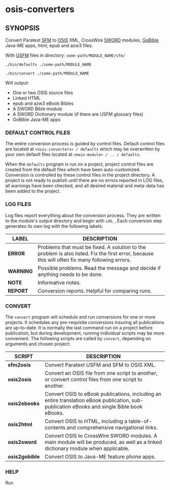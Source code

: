 
# osis-converters 

## SYNOPSIS 
Convert Paratext [SFM](http://paratext.org/about/usfm#usfmDocumentation) to [OSIS](http://www.crosswire.org/osis/) XML, CrossWire [SWORD](http://www.crosswire.org/wiki/Main_Page) modules, [GoBible](http://www.crosswire.org/wiki/Projects:Go_Bible) Java-ME apps, html, epub and azw3 files.

With [USFM](http://paratext.org/about/usfm#usfmDocumentation) files in directory: `some-path/MODULE_NAME/sfm/`

`./bin/defaults ./some-path/MODULE_NAME`

`./bin/convert ./some-path/MODULE_NAME`

Will output:
* One or two OSIS source files
* Linked HTML
* epub and azw3 eBook Bibles
* A SWORD Bible module
* A SWORD Dictionary module (if there are USFM glossary files)
* GoBible Java-ME apps


### DEFAULT CONTROL FILES 
The entire conversion process is guided by control files. Default control files are located at `<osis-converters> / defaults` which may be overwritten by your own default files located at `<main-module> / .. / defaults`.

When the `defaults` program is run on a project, project control files are created from the default files which have been auto-customized. Conversion is controlled by these control files in the project directory. A project is not ready to publish until there are no errors reported in LOG files, all warnings have been checked, and all desired material and meta-data has been added to the project.


### LOG FILES 
Log files report everything about the conversion process. They are written to the module's output directory and begin with `LOG_`. Each conversion step generates its own log with the following labels:

LABEL | DESCRIPTION
----- | -----------
**ERROR** | Problems that must be fixed. A solution to the problem is also listed. Fix the first error, because this will often fix many following errors.
**WARNING** | Possible problems. Read the message and decide if anything needs to be done.
**NOTE** | Informative notes.
**REPORT** | Conversion reports. Helpful for comparing runs.


### CONVERT 
The `convert` program will schedule and run conversions for one or more projects. It schedules any pre-requisite conversions insuring all publications are up-to-date. It is normally the last command run on a project before publication, but during development, running individual scripts may be more convenient. The following scripts are called by `convert`, depending on arguments and chosen project:

SCRIPT | DESCRIPTION
------ | -----------
**sfm2osis** | Convert Paratext USFM and SFM to OSIS XML.
**osis2osis** | Convert an OSIS file from one script to another, or convert control files from one script to another.
**osis2ebooks** | Convert OSIS to eBook publications, including an entire translation eBook publication, sub-publication eBooks and single Bible book eBooks.
**osis2html** | Convert OSIS to HTML, including a table-of-contents and comprehensive navigational links.
**osis2sword** | Convert OSIS to CrossWire SWORD modules. A main module will be produced, as well as a linked dictionary module when applicable.
**osis2gobible** | Convert OSIS to Java-ME feature phone apps.


### HELP 
Run <script> -h to get help on any partiular script. Or run <any-script> -h <setting/file> to see help on any particular setting or control file.


# sfm2osis 

## SYNOPSIS 

### CONVERT PARATEXT FILES INTO OSIS XML 
OSIS is an xml standard for encoding Bibles and related texts (see: [http://crosswire.org/osis/](http://crosswire.org/osis/)). The OSIS files generated by sfm2osis will include meta-data, explicit references, cross-references and textual information not present in the original Paratext Universal Standard Format Marker (USFM and SFM) sources. The resulting OSIS file is a more complete source text than the original Paratext files and is an excellent intermediate format, easily and reliably converted into any other format.

A project conversion creates a main OSIS file, which may contain a Bible, Children's Bible or commentary for instance. Any Paratext glossaries, maps and other reference materials are converted into a second OSIS file, whose contents may be referenced by the main OSIS file. These two conversions are treated as separate modules referred to as MAINMOD and DICTMOD. If a project has a DICTMOD module, its module code is the MAINMOD code appended with 'DICT', and it appears as a subdirectory of MAINMOD.

The SFM to OSIS conversion process is directed by the following control files:

FILE | DESCRIPTION
---- | -----------
**config.conf** | Configuration file with settings and meta-data for a project.
**CF_sfm2osis.txt** | Place and order converted SFM files within an OSIS file and record deviations from the standard markup and verse system.
**CF_addScripRefLinks.txt** | Control parsing of scripture references in the text and their conversion to working OSIS hyperlinks.
**CF_addDictLinks.xml** | Control parsing of reference material references in the text and their conversion to working OSIS hyperlinks.
**CF_addFootnoteLinks.txt** | Control parsing of footnote references from the text and their conversion to working OSIS hyperlinks.

Default control files are created by the 'defaults' command. For help on an individual file or command use: convert -h <key>


### HOOKS 
For situations when custom processing is required, hooks are provided for custom Perl scripts and XSLT transforms. Perl scripts have two arguments: input OSIS file and output OSIS file, while XSLT transforms use standard XML output. Use hooks only when EVAL_REGEX is insufficient, as hooks complicate project maintenance. Scripts with these names in a module directory will be called at different points during the conversion to OSIS:

HOOK | WHEN CALLED
---- | -----------
**bootstrap.pl** | The sfm2osis or osis2osis script will execute it before conversion begins. It may only appear in the project (MAINMOD) directory, and it takes no arguments. It may be used to copy or process any project file etc.
**preprocess.pl** | It will execute after usfm2osis.py does the initial conversion to OSIS, before subsequent processing. Use EVAL_REGEX when preprocessing of SFM files would be sufficient.
**preprocess.xsl** | Same as preprocess.pl (after it, if it also exists).
**postprocess.pl** | It will execute after an OSIS file has been fully processed, but before OSIS validation and final checks.
**postprocess.xsl** | Same as postprocess.pl (after it, if it also exists).


## config.conf 
Each project has a config.conf file located in its top directory. The configuration file contains conversion settings and meta-data for the project. A project consist of a single main module, and possibly a single dictionary module containing reference material. A config.conf file usually has multiple sections. The main section contains configuration settings applying to the entire project, while settings in other sections are effective in their particular context, overriding any matching settings of the main section. The 'system' section is special because it contains global constants that are the same in any context. The following sections are recognized: 'MAINMOD', 'DICTMOD', 'system', 'osis2ebooks', 'osis2html', 'osis2sword', 'osis2gobible' (MAINMOD is the project code and DICTMOD is the same project code suffixed with 'DICT'). What follows are all settings available in the config.conf file. The letters in parenthesis indicate the following entry types:

(C): Continuable from one line to the next using a backslash character.
(L): Localizable by appending underscore and language ISO code to the entry name.
(P): Path of a local file or directory.
(S): System section only.
(U): A http(s) URL.
(W): SWORD standard (see: [](https://wiki.crosswire.org/DevTools:conf_Files)).

ENTRY | DESCRIPTION
----- | -----------
**Abbreviation (LW)** | A short localized name for the module.
**About (CLW)** | Localized information about the module.
**AddCrossRefLinks** | Select whether to insert externally generated cross-reference notes into the text: (true \| false \|AUTO). Default is 'AUTO'.
**AddDictLinks** | Select whether to parse glossary references in the text and convert them to hyperlinks: (true \| false \| check \| AUTO). Default is 'AUTO'.
**AddFootnoteLinks** | Select whether to parse footnote references in the text and convert them to hyperlinks: (true \| false \| AUTO). Default is 'AUTO'.
**AddScripRefLinks** | Select whether to parse scripture references in the text and convert them to hyperlinks: (true \| false \| AUTO). Default is 'AUTO'.
**AudioCode** | A publication code for associated audio. Multiple modules having different scripts may reference the same audio.
**COVERS (PSU)** | Location where cover images can be found. Cover images should be named: `<project-code>_<scope>.jpg` and will automatically be included in the appropriate OSIS files.
**CombineGlossaries** | Set this to 'true' to combine all glossaries into one, or false to keep them each as a separate glossary. 'AUTO' let's osis-converters decide. Default is 'AUTO'.
**CombinedGlossaryTitle (L)** | A localized title for the combined glossary in the Table of Contents.
**Copyright (CLW)** | Contains the copyright notice for the work, including the year of copyright and the owner of the copyright.
**CopyrightContactAddress (CLW)** | Address of the copyright holder.
**CopyrightContactEmail (LW)** | Email address of the copyright holder.
**CopyrightContactName (CLW)** | Name for copyright contact.
**CopyrightContactNotes (CLW)** | Notes concerning copyright holder contact.
**CopyrightDate (LW)** | Four digit copyright year.
**CopyrightHolder (LW)** | Name of the copyright holder.
**CopyrightNotes (CLW)** | Notes from the copyright holder.
**CreateTypes** | Select which type, or types, of eBooks to create: (AUTO \| epub \| azw3 \| fb2). Default is 'AUTO'.
**CustomBookOrder** | Set to true to allow Bible book order to remain as it appears in CF_sfm2osis.txt, rather than project versification order: (true \| false). Default is 'false'.
**DEBUG (S)** | Set to enable debugging log output.
**Description (LW)** | A short localized description of the module.
**Direction (W)** | LtoR (Left to Right), RtoL (Right to Left) or BiDi (Bidirectional) Default is 'LtoR'.
**DistributionLicense (W)** | see: [https://wiki.crosswire.org/DevTools:conf_Files](https://wiki.crosswire.org/DevTools:conf_Files)
**DistributionNotes (CLW)** | Additional distribution notes.
**EBOOKS (S)** | Location where eBooks are published.
**Encoding (W)** | osis-converters only supports UTF-8 encoding. Default is 'UTF-8'.
**FONTS (PSU)** | Location where specified fonts are located for copying/download.
**FullResourceURL (U)** | Single Bible book eBooks often have links to other books. This URL is where the full publication may be found. Default is 'false'.
**IntroductionTitle (L)** | A localized title for Bible book introductions.
**KeySort** | This entry enables localized list sorting by character collation. Square brackets are used to separate any arbitrary JDK 1.4 case sensitive regular expressions which are to be treated as single characters during the sort comparison. Also, a single set of curly brackets can be used around a regular expression which matches any characters/patterns that need to be ignored during the sort comparison. IMPORTANT: Any square or curly bracket within these regular expressions must have an ADDITIONAL \ before it.
**Lang (W)** | ISO language code and script code. Examples: tkm-Cyrl or tkm-Latn
**ARG_\w+** | Config settings for undocumented fine control.
**BookGroupTitleNT (L)** | A localized title for the Old Testament in the Table of Contents.
**BookGroupTitleOT (L)** | A localized title for the New Testament in the Table of Contents.
**BookGroupTitle\w+** | A localized title to use for these book groups: OT, NT, Apocrypha, Apostolic Fathers, Armenian Orthodox Canon Additions, Ethiopian Orthodox Canon, Peshitta Syriac Orthodox Canon, Rahlfs LXX, Rahlfs variant books, Vulgate and other later Latin mss, Other. Example: `BookGroupNT=The New Testament` or BookGroupApocrypha=The Apocrypha`
**CreatePubBook** | Select whether to create separate ePublications for individual Bible books within the OSIS file: (true \| false \| AUTO \| <OSIS-book> \| first \| last).
**CreatePubSubpub** | Select whether to create separate outputs for individual sub-publications within the OSIS file: (true \| false \| AUTO \| <scope> \| first \| last).
**CreatePubTran** | Select whether to create a single ePublication containing everything in the OSIS file: (true \| false \| AUTO).
**GlossaryNavmenuLink\[[1-9]\]** | Specify custom DICTMOD module navigation links.
**History_[\d\.]+** | Each version of released publications should have one of these entries describing what is new that version.
**TitleSubPublication\[\S+\]** | A localized title for each sub-publication. A sub-publication is created when SFM files are placed within an sfm sub-directory. The name of the sub-directory must be the scope of the sub-publication, having spaces replaced by underscores.
**NO_FORKS (S)** | Set to disable the multi-thread fork feature. Doing so may increase conversion time.
**NormalizeUnicode** | Apply a Unicode normalization to all characters: (true \| false \| NFD \| NFC \| NFKD \| NFKC \| FCD). Default is 'false'.
**OUTDIR (PS)** | Location where output files should be written. OSIS, LOG and publication files will appear in a module subdirectory here. Default is an `output` subdirectory within the module.
**Obsoletes (W)** | see: [https://wiki.crosswire.org/DevTools:conf_Files](https://wiki.crosswire.org/DevTools:conf_Files)
**REPOSITORY (PSU)** | Location where SWORD modules are published.
**ReorderGlossaryEntries** | Set to true and all glossaries will have their entries re-ordered according to KeySort, or else set to a regex to re-order only glossaries whose titles match: (true \| <regex>). Default is 'false'.
**ShortCopyright (LW)** | Short copyright string.
**ShortPromo (LW)** | A link to the home page for the module, perhaps with an encouragement to visit the site.
**TOC** | A number from 1 to 3 indicating which SFM tag to use for generating the Table Of Contents: \toc1, \toc2 or \toc3. Default is '2'.
**TextSource (CW)** | Indicates a name or URL for the source of the text.
**TitleCase** | A number from 0 to 2 selecting letter casing for the Table Of Contents: 0 is as-is, 1 is Like This, 2 is LIKE THIS. Default is '1'.
**TitleTOC** | A number from 1 to 3 indicating this SFM tag to use for generating the publication titles: \toc1, \toc2 or \toc3. Default is '2'.
**TranslationTitle (L)** | A localized title for the entire translation.
**Versification (W)** | The versification system of the project. All deviations from this verse system must be recorded in CF_sfm2osis.txt by VSYS instructions. Supported options are: KJV, German, KJVA, Synodal, Leningrad, NRSVA, Luther, Vulg, SynodalProt, Orthodox, LXX, NRSV, MT, Catholic, Catholic2. Default is 'KJV'.
**Version (W)** | The version of the publication being produced. There should be a corresponding `History_<version>` entry stating what is new in this version.


## CF_sfm2osis.txt 
This control file is required for all sfm2osis conversions. It should be located in each module's directory (both MAINMOD and DICTMOD if there is one). It controls what material appears in each module's OSIS file and in what order, and is used to apply Perl regular expressions for making changes to SFM files before conversion.

Its other purpose is to describe deviations from the standard versification system that Bible translators made during translation. Translators nearly always deviate from the standard versification system in some way. It is imperative these deviations be recorded so references from external documents may be properly resolved, and parallel rendering together with other texts can be accomplished. Each verse must be identified according to the project's strictly defined standard versification scheme. The commands to accomplish this all begin with VSYS. Their proper use results in OSIS files which contain both a rendering of the translator's custom versification scheme and a rendering of the standard versification scheme. OSIS files can then be rendered in either scheme using an XSLT stylesheet.

NOTES: Each VSYS instruction is evaluated in verse system order regardless of their order in the control file. A verse may be effected by multiple VSYS instructions. VSYS operations on entire chapters are not supported except for VSYS_EXTRA chapters at the end of a book (such as Psalm 151 of Synodal).

COMMAND | DESCRIPTION
------- | -----------
**EVAL_REGEX** | Any perl regular expression to be applied to source SFM files before conversion. An EVAL_REGEX instruction is only effective for the RUN statements which come after it. The EVAL_REGEX command may be suffixed with a label or path in parenthesis and must be followed by a colon. A label might make organizing various kinds of changes easier, while a file path makes the EVAL_REGEX effective on only a single file. If an EVAL_REGEX has no regular expression, all previous EVAL_REGEX commands sharing the same label are canceled. Examples: `EVAL_REGEX: s/^search/replace/gm` `EVAL_REGEX(myfix): s/^search/replace/gm` `EVAL_REGEX(./sfm/file/path.sfm): s/^search/replace/gm`
**PUNC_AS_LETTER** | DEPRECATED. Was used to treat a punctuation character as a letter for pattern matches. It is far better to use `EVAL_REGEX` to replace a punctuation character with the proper Unicode character, which will automatically be treated properly.
**RUN** | Causes an SFM file to be converted and appended to the module's OSIS file. Each RUN must be followed by a colon and the file path of an SFM file to convert. RUN can be used more than once on the same file. IMPORTANT: Bible books are normally re-ordered according to the project's versification system. To maintain RUN Bible book order, `CustomBookOrder` must be set to true in config.conf.
**SPECIAL_CAPITALS** | DEPRECATED. Was used to enforce non-standard capitalizations. It should only be used if absolutely necessary, since Perl Unicode is now good at doing the right thing on its own. It is better to use EVAL_REGEX to replace offending characters with the proper Unicode character. For example: `SPECIAL_CAPITALS:i->Ä° Ä±->I`.
**VSYS_CHAPTER_SPLIT_AT** | Used when the translators split a chapter of the project's versification scheme into two chapters. This instruction takes the form:  `VSYS_CHAPTER_SPLIT_AT: Joel.2.28` When the OSIS file is rendered as the standard versification scheme, verses from the split onward will be appended to the end of the previous verse and given alternate chapter:verse designations. Verses of any following chapters will also be given alternate chapter:verse designations. All references to affected verses will be tagged so as to be correct in both the standard and the custom versification scheme.
**VSYS_EMPTY** | Like `VSYS_MISSING`, but is only to be used if regular empty verse markers are included in the text. This instruction will only remove external scripture cross-references to the removed verses.
**VSYS_EXTRA** | Used when translators inserted a range of verses that are not part of the project's versification scheme. This instruction takes the form:  `VSYS_EXTRA: Prov.18.8 <- Synodal:Prov.18.8` The left side is a verse range specifying the extra verses in the custom verse scheme, and the right side range is an optional universal address for those extra verses. The universal address is used to record where the extra verses originated from. When the OSIS file is rendered in the standard versification scheme, the additional verses will become alternate verses appended to the preceding verse, and if there are verses following the extra verses, they will be renumbered downward by the number of extra verses, and alternate verse numbers will be appended displaying the custom verse numbers. References to affected verses will be tagged so as to render correctly in either the standard or custom versification scheme. The extra verse range may be an entire chapter if it occurs at the end of a book (such as Psalm 151). When rendered in the standard versification scheme, an alternate chapter number will then be inserted and the entire extra chapter will be appended to the last verse of the previous chapter.
**VSYS_FROM_TO** | This is usually not the right instruction to use; it is used internally as part of other instructions. It does not effect any verse or alternate verse markup. It could be used if a verse is marked in the text but is left empty, while there is a footnote about it in the previous verse (but see `VSYS_MISSING_FN` which is the more common case).
**VSYS_MISSING** | Specifies that this translation does not include a range of verses of the standard versification scheme. This instruction takes the form:  `VSYS_MISSING: Josh.24.34.36` Meaning that Joshua 24:34-36 of the standard versification scheme has not been included in the custom scheme. When the OSIS file is rendered as the standard versification scheme, the preceeding verse's osisID will be modified to include the missing range. But any externally supplied cross-references that refer to the missing verses will be removed. If there are verses already sharing the verse numbers of the missing verses, then the standard versification rendering will renumber them and all following verses upward by the number of missing verses, and alternate verse numbers will be appended displaying the original verse numbers. References to affected verses will be tagged so as to render correctly in either the standard or custom versification scheme. An entire missing chapter is not supported unless it is the last chapter in the book.
**VSYS_MISSING_FN** | Like `VSYS_MISSING` but is only to be used if a footnote was included in the verse before the missing verses which gives the reason for the verses being missing. This instruction will simply link the verse having the footnote together with the missing verse.
**VSYS_MOVED** | Used when translators moved a range of verses from the expected location within the project's versification scheme to another location. This instruction can have several forms:  `VSYS_MOVED: Rom.14.24.26 -> Rom.16.25.27` Indicates the range of verses given on the left was moved from its expected location to a custom location given on the right. Rom.16.25.27 is Romans 16:25-27. Both ranges must cover the same number of verses. Either or both ranges may end with the keyword `PART` in place of the range's last verse, indicating only part of the verse was moved. All references to affected verses will be tagged so as to be correct in both the standard and the custom versification scheme. When verses are moved within the same book, the verses will be fit into the standard verse scheme. When verses are moved from one book to another, the effected verses will be recorded in both places within the OSIS file. Depending upon whether the OSIS file is rendered as standard, or custom versification scheme, the verses will appear in one location or the other.  `VSYS_MOVED: Tob -> Apocrypha[Tob]` Indicates the entire book on the left was moved from its expected location to a custom book-group[book] given on the right. See `%OSIS_GROUP` for supported book-groups and books. An index number may be used on the right side in place of the book name. The book will be recorded in both places within the OSIS file. Depending upon whether the OSIS file is rendered as the standard, or custom versification scheme, the book will appear in one location or the other.  `VSYS_MOVED: Apocrypha -> bookGroup[2]` Indicates the entire book-group on the left was moved from its expected location to a custom book-group index on the right. See `%OSIS_GROUP` for supported book-groups. The book-group will be recorded in both places within the OSIS file. Depending upon whether the OSIS file is rendered as the standard, or custom versification scheme, the book-group will appear in one location or the other.
**VSYS_MOVED_ALT** | Like `VSYS_MOVED` but this should be used when alternate verse markup like `\va 2\va*` has been used by the translators for the verse numbers of the moved verses (rather than regular verse markers which is the more common case). If both regular verse markers (showing the source system verse number) and alternate verse numbers (showing the fixed system verse numbers) have been used, then `VSYS_MOVED` should be used. This instruction will not change the OSIS markup of alternate verses.


## CF_addScripRefLinks.txt 
Paratext publications typically contain localized scripture references found in cross-reference notes, footnotes, introductions and other reference material. These references are an invaluable study aid. However, they often are unable to function as hyperlinks until converted from localized textual references to strictly standardized references. This control file tells the parser how to search the text for textual scripture references, and how to translate them into standardized hyperlinks.

Some descriptions below refer to extended references. An extended reference is composed of a series of individual scripture references which together form a single contextual sentence. An example of an extended reference is: See also Gen 4:4-6, verses 10-14 and chapter 6. The parser searches the text for extended references, and then parses each reference individually, in order, remembering the book and chapter context of the previous reference.

SETTING | DESCRIPTION
------- | -----------
**<osis-abbreviation>** | To assign a localized book name or abbreviation to the corresponding osis book abbreviation, use the following form:  Gen = The book of Genesis The osis abbreviation on the left of the equal sign may appear on multiple lines. Each line assigns a localized name or abbreviation on the right to its osis abbreviation on the left. Names on the right are not Perl regular expressions, but they are case insensitive. Listed book names do not need to include any prefixes of `PREFIXES` or suffixes of `SUFFIXES` for the book names to be parsed correctly.
**CHAPTER_TERMS** | A Perl regular expression matching localized words/phrases which will be understood as meaning "chapter". Example: `CHAPTER_TERMS:(psalm\|chap)`
**CHAPTER_TO_VERSE_TERMS** | A Perl regular expression matching characters that are used to separate the chapter from the verse in textual references. Example: `CHAPTER_TO_VERSE_TERMS:(:)`
**COMMON_REF_TERMS** | A Perl regular expression matching phrases or characters which should be ignored within an extended textual reference. When an error is generated because an extended textual reference was incompletely parsed, parsing may have been terminated by a word or character which should instead be ignored. Adding it to COMMON_REF_TERMS may allow the textual reference to parse completely. Example: `COMMON_REF_TERMS:(but not\|a\|b)`
**CONTEXT_BOOK** | Textual references do not always include the book being referred to. Then the target book must be discovered from the context of the reference. Where the automated context search fails to discover the correct book, the `CONTEXT_BOOK` setting should be used. It takes the following form:  `CONTEXT_BOOK: Gen if-xpath ancestor::div[1]` Where Gen is any osis book abbreviation, `if-xpath` is a required keyword, and what follows is any xpath expression. The xpath will be evaluated for each textual reference and if it evaluates as true then the given book will be used as the context book for that reference.
**CONTINUATION_TERMS** | A Perl regular expression matching characters that are used to indicate a chapter or verse range. Example: `CONTINUATION_TERMS:(to\|-)`
**CURRENT_BOOK_TERMS** | A Perl regular expression matching localized words/phrases which will be understood as meaning "the current book". Example: `CURRENT_BOOK_TERMS:(this book)`
**CURRENT_CHAPTER_TERMS** | A Perl regular expression matching localized words/phrases which will be understood as meaning "the current chapter". Example: `CURRENT_CHAPTER_TERMS:(this chapter)`
**FIX** | If the parser fails to properly convert any particular textual reference, FIX can be used to correct or skip it. It has the following form:  `FIX: Gen.1.5 Linking: "7:1-8" = "<r Gen.7.1>7:1</r><r Gen.8>-8</r>`" After FIX follows the line from the log file where the extended reference of concern was logged. Replace everything after the equal sign with a shorthand for the fix with the entire fix enclosed by double quotes. Or, remove everything after the equal sign to skip the extended reference entirely. The fix shorthand includes each reference enclosed in r tags with the correct osisID.
**ONLY_XPATH** | Similar to SKIP_XPATH but when used used, all suspected textual references will be skipped unless the given xpath expression evaluates as true.
**PREFIXES** | A Perl regular expression matching characters or language prefixes that may appear before other terms, including book names, chapter and verse terms etc. These terms are treated as part of the word they prefix but are otherwise ignored. Example: `PREFIXES:(\(\|")`
**REF_END_TERMS** | A Perl regular expression matching characters that are required to end an extended textual reference. Example: `REF_END_TERMS:(\.\|")`
**SEPARATOR_TERMS** | A Perl regular expression matching words or characters that are to be understood as separating individual references within an extended reference. Example: `SEPARATOR_TERMS:(also\|and\|or\|,)`
**SKIP_XPATH** | When a section or category of text should be skipped by the parser SKIP_XPATH can be used. It takes the following form:  `SKIP_XPATH: ancestor::div[@type='introduction']` The given xpath expression will be evaluated for every suspected textual scripture reference, and if it evaluates as true, it will be left alone.
**SUFFIXES** | A Perl regular expression matching characters or language suffixes that may appear after other terms, including book names, chapter and verse terms etc. These terms are treated as part of the word that precedes them but are otherwise ignored. Some languages have many grammatical suffixes and including them in SUFFIXES can improve the parsability of such langauges. Example: `SUFFIXES:(\)\|s)`
**VERSE_TERMS** | A Perl regular expression matching localized words/phrases which will be understood as meaning "verse". Example: `VERSE_TERMS:(verse)`
**WORK_PREFIX** | Sometimes textual references are to another work. For instance a Children's Bible may contain references to an actual Bible translation. To change the work to which references apply, the WORK_PREFIX setting should be used. It takes the following form:  `WORK_PREFIX: LEZ if-xpath //@osisIDWork='LEZCB'` Where LEZ is any project code to be referenced, `if-xpath` is a required keyword, and what follows is any xpath expression. The xpath will be evaluated for each textual reference and if it evaluates as true then LEZ will be used as the work prefix for that reference.


## CF_addFootnoteLinks.txt 
When translators include study notes that reference other study notes, this command file can be used to parse references to footnotes and convert them into working hyperlinks. This conversion requires that CF_addScripRefLinks.txt is also performed.

SETTING | DESCRIPTION
------- | -----------
**COMMON_TERMS** | See CF_addScripRefLinks.txt
**CURRENT_VERSE_TERMS** | See CF_addScripRefLinks.txt
**FIX** | Used to fix a problematic reference. Each instance has the form:  `LOCATION='book.ch.vs' AT='ref-text' and REPLACEMENT='exact-replacement'` Where `LOCATION` is the context of the fix, AT is the text to be fixed, and `REPLACEMENT` is the fix. If `REPLACEMENT` is 'SKIP', there will be no footnote reference link.
**FOOTNOTE_TERMS** | A Perl regular expression matching terms that are to be converted into footnote links.
**ONLY_XPATH** | See CF_addScripRefLinks.txt
**ORDINAL_TERMS** | A list of ordinal:term pairs where ordinal is ( \d \| prev \| next \| last ) and term is a localization of that ordinal to be searched for in the text. Example: `ORDINAL_TERMS:(1:first\|2:second\|prev:preceding)`
**SKIP_XPATH** | See CF_addScripRefLinks.txt
**STOP_REFERENCE** | A Perl regular expression matching where scripture references stop and footnote references begin. This is only needed if an error is generated because the parser cannot find the transition. For instance: 'See verses 16:1-5 and 16:14 footnotes' might require the regular expression: `verses[\s\d:-]+and` to delineate between the scripture and footnote references.
**SUFFIXES** | See CF_addScripRefLinks.txt


## CF_addDictLinks.xml 
Many Bible translations are accompanied by reference materials, such as glossaries, maps and tables. Hyperlinks to this material, and between these materials, are helpful study aids. Translators may mark the words or phrases which reference a particular glossary entry or map. But often only the location of a reference is marked, while the exact target of the reference is not. Sometimes no references are marked, even though they exist throughout the translation. This command file's purpose is to convert all these kinds of textual references into strictly standardized working hyperlinks.

IMPORTANT: For case insensitive matches to work, ALL match text MUST be surrounded by the \Q...\E quote operators. If a match is failing, consider this first. This is not a normal Perl rule, but is required because Perl doesn't properly handle case for some languages. Match patterns can be any Perl regex, but only the 'i' flag is supported. The last matching parenthetical group will become the text of the link, unless there is a group named 'link' (using Perl's ?'link' notation) in which case that group will become the text of the link.

References that are marked by translators are called explicit references. If the target of an explicit reference cannot be determined, a conversion error is logged. Marked and unmarked references are parsed from the text using the match elements of the CF_addDictLinks.xml file. Element attributes in this XML file are used to control where and how the match elements are to be used. Letters in parentheses indicate the following attribute value types:

(A): value is the accumulation of its own value and ancestor values. But a positive attribute (one whose name doesn't begin with 'not') cancels negative attribute ancestors.
(B): true or false
(C): one or more space separated osisRef values OR one or more comma separated Paratext references.
(R): one or more space separated osisRef values
(X): xpath expression

ATTRIBUTE | DESCRIPTION
--------- | -----------
**XPATH (AX)** | If the xpath expression evaluates as true for the text node, then match elements will be applied.
**context (AC)** | If it contains a context matching the text node, match elements will be applied.
**dontLink (B)** | If true, then match elements are used to undo any reference link.
**multiple (B)** | If false, only the first match candidate for an entry will be linked per chapter or keyword. If `match`, the first match condidate per match element may be linked per chapter or keyword. If true, there are no such limitations.
**noOutboundLinks (B)** | This attribute is only allowed on entry elements. It prohibits the parser from parsing the entry's targets for links.
**notContext (AC)** | If it contains a context matching the text node, match elements will be not applied.
**notExplicit (BC)** | If true or else contains a context matching the text node, then match elements will only apply if that node is not an explicitly marked reference.
**notXPATH (AX)** | If the xpath expression evaluates as true for the text node, then match elements will not be applied.
**onlyExplicit (BC)** | If true or else contains a context matching the text node, then match elements will only apply if that node is an explicitly marked reference.
**onlyNewTestament (B)** | If true, text nodes which are not in the New Testament, will not have match elements applied.
**onlyOldTestament (B)** | If true, text nodes which are not in the Old Testament, will not have match elements applied.
**osisRef (R)** | This attribute is only allowed on entry elements and is required. It contains a space separated list of work prefixed osisRef values, which are the target(s) of an entry's links.

ELEMENT | DESCRIPTION
------- | -----------
**addDictLinks** | The root element.
**div** | Used to organize groups of entries
**entry** | Text matching any child match element will be linked with the osisRef attribute value.
**match** | Contains a Perl regular expression used to search text for links to the parent entry. For a match element to create a link, all its attributes and those of ancestor elements must be properly satisfied.
**name** | The name of the parent entry.


# osis2osis 

## SYNOPSIS 
When a translation is to be converted into multiple scripts, osis2osis can be used to simplify the work of conversion. The osis2osis program is flexible and controlled by CF_osis2osis.txt. Source script SFM may be converted using sfm2osis, then the resulting OSIS file and the source script config.conf can be converted directly to other scripts using osis2osis. The osis2osis script can also be used to convert just control files from one script to another, allowing sfm2osis create the OSIS file. This is useful when translators provide multiple sets of source files of different scripts, and control files alone need to be converted from one script to another.


## CF_osis2osis.txt 
The following settings are supported:

SETTING | DESCRIPTION
------- | -----------
**CC** | Convert control files using the previously selected MODE. Each control file has a `CC: <file>` line, and each path is relative to it's main project directory.
**CCOSIS** | Convert an OSIS file using the previously selected MODE. Examples: `CCOSIS: <code>` or `CCOSIS: <code>DICT`
**SET_CONFIG_<entry>** | Set the value of a config entry. The config.conf file itself should be converted using `CC: config.conf`. An entry for a particular section can be set using `SET_CONFIG_<section>+<entry>: <value>`
**SET_MODE_CCTable** | DEPRECATED. Use a CC table do the conversion. CC tables are no longer supported by SIL. Use SET_MODE_Script instead.
**SET_MODE_Copy** | Copy the listed file or file glob from the source project to the current project. Files could be images, css, etc. Paths are relative to their project main directory.
**SET_MODE_Script** | Use the given script to do the conversion. The script path is relative to the project directory. The script needs to take two arguments: input-file and output-file
**SET_MODE_Transcode** | Use the function `transcode(<string>)` defined in the Perl script whose path is given. Example: `SET_MODE_Transcode: script.pl`
**SET_sourceProject** | A required entry specifying the source project to convert from.
**SKIP_NODES_MATCHING** | Don't convert the text of nodes selected by an xpath expression.
**SKIP_STRINGS_MATCHING** | Don't convert the text of strings matching a Perl regular expression.


# osis2ebooks 

## SYNOPSIS 
Create epub and azw3 eBooks from OSIS files. Once Paratext SFM files have been converted to OSIS XML, eBooks can be created from the OSIS sources. Both the MAINMOD and DICTMOD OSIS files are integrated into an eBook publication. If there are sub-publications as part of the translation, eBooks for each of these will also be created. Finally a separate eBook for each Bible book is created.

The following `config.conf` entries control eBook production:

ENTRY | DESCRIPTION
----- | -----------
**CreateTypes** | Select which type, or types, of eBooks to create: (AUTO | epub | azw3 | fb2). Default is 'AUTO'.
**CreatePubTran** | Select whether to create a single ePublication containing everything in the OSIS file: (true | false | AUTO).
**CreatePubSubpub** | Select whether to create separate outputs for individual sub-publications within the OSIS file: (true | false | AUTO | <scope> | first | last).
**CreatePubBook** | Select whether to create separate ePublications for individual Bible books within the OSIS file: (true | false | AUTO | <OSIS-book> | first | last).


# osis2html 

## SYNOPSIS 
Create HTML from OSIS files. Once Paratext SFM files have been converted to OSIS XML, HTML can be created from the OSIS sources. Both the MAINMOD and DICTMOD OSIS files are integrated together with a table-of-contents and comprehensive navigational links.


# osis2sword 

## SYNOPSIS 
Create CrossWire SWORD modules from OSIS files. Once Paratext files have been converted to OSIS XML, CrossWire SWORD modules may be created. A Bible, GenBook or Commentary SWORD module will be generated from the MAINMOD OSIS file. If there is a DICTMOD OSIS file it will be converted to a dictionary SWORD module. The two SWORD modules will be integrated together by a table-of-contents, glossary and navigational links that will appear in each Bible book introduction and dictionary keyword.


# osis2gobible 

## SYNOPSIS 
Create Java-ME JAR apps from OSIS files. Once Paratext files have been converted to OSIS XML, osis2gobible utilizes Go Bible Creator to produce these apps for feature phones.

Default control files will be copied from the defaults directory (see `convert -h` for their locations). This includes the Go Bible Creator user interface localization file and the app icon. These files can be customized per project, by placing them in `<main-module> / gobible` directory. Or customized for a group of projects, by placing them in `<main-module> / .. / defaults / gobible`.

IMPORTANT: The collections.txt default file is just a template and should not be customized. The actual collections.txt control file is auto-generated at runtime.


# CrossWire 

## Non-standard config.conf entries 
The following are SWORD config.conf entries which are not part of the CrossWire standard.

ENRTY | DESCRIPTION
----- | -----------
**AudioCode** | A publication code for associated audio. Multiple modules having different scripts may reference the same audio.
**KeySort** | This entry enables localized list sorting by character collation. Square brackets are used to separate any arbitrary JDK 1.4 case sensitive regular expressions which are to be treated as single characters during the sort comparison. Also, a single set of curly brackets can be used around a regular expression which matches any characters/patterns that need to be ignored during the sort comparison. IMPORTANT: Any square or curly bracket within these regular expressions must have an ADDITIONAL \ before it.
**Scope** | Used to describe a Bible module's contents. It follows osisRef rules including the use of the '-' range character. Note that Scope range interpretation requires knowledge of the versification system. The Scope entry allows determination of a Bible module's contents before it is loaded.


